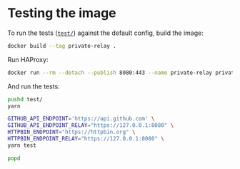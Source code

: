  # Testing the image

To run the tests ([`test/`](./test)) against the default config, build the image:

```bash
docker build --tag private-relay .
```

Run HAProxy:

```bash
docker run --rm --detach --publish 8080:443 --name private-relay private-relay
```

And run the tests:

```bash
pushd test/
yarn

GITHUB_API_ENDPOINT='https://api.github.com' \
GITHUB_API_ENDPOINT_RELAY="https://127.0.0.1:8080" \
HTTPBIN_ENDPOINT="https://httpbin.org" \
HTTPBIN_ENDPOINT_RELAY="https://127.0.0.1:8080" \
yarn test

popd
```
